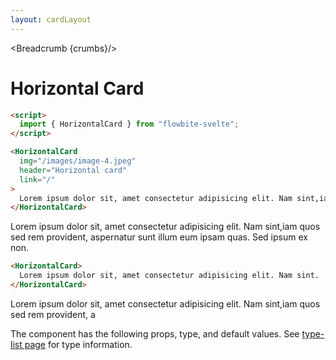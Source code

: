 ```yaml
---
layout: cardLayout
---
```


<script>
  import Htwo from '../utils/Htwo.svelte'
    import ExampleDiv from '../utils/ExampleDiv.svelte'
  import { HorizontalCard, Table, TableDefaultRow, Breadcrumb } from '$lib/index';
  import componentProps from '../props/HorizontalCard.json'
  // Props table
  let items = componentProps.props
	let propHeader = ['Name', 'Type', 'Default']
	
	let divClass='w-full relative overflow-x-auto shadow-md sm:rounded-lg py-4'
let theadClass ='text-xs text-gray-700 uppercase bg-gray-50 dark:bg-gray-700 dark:text-white'


  let crumbs = [
    {
      label:'Home',
      href:'/'
    },
    {
      label:'Cards',
      href:'/cards/'
    },
    {
      label:'Horizontal card',
      href:'/cards/horizontal'
    },
  ]
</script>

<Breadcrumb {crumbs}/>


<h1 class="text-3xl w-full dark:text-white py-8">Horizontal Card</h1>

<Htwo label="Set up" />

```html
<script>
  import { HorizontalCard } from "flowbite-svelte";
</script>
```

<Htwo label="Examples" />

```html
<HorizontalCard
  img="/images/image-4.jpeg"
  header="Horizontal card"
  link="/"
>
  Lorem ipsum dolor sit, amet consectetur adipisicing elit. Nam sint,iam.
</HorizontalCard>
```

<ExampleDiv class="flex justify-center">
  <HorizontalCard
    img="/images/image-4.jpeg"
    header="Horizontal card"
    link="/"
  >
    Lorem ipsum dolor sit, amet consectetur adipisicing elit. Nam sint,iam
    quos sed rem provident, aspernatur sunt illum eum ipsam quas. Sed ipsum ex
    non.
  </HorizontalCard>
</ExampleDiv>

```html
<HorizontalCard>
  Lorem ipsum dolor sit, amet consectetur adipisicing elit. Nam sint.
</HorizontalCard>
```

<ExampleDiv class="flex justify-center">
  <HorizontalCard>
    Lorem ipsum dolor sit, amet consectetur adipisicing elit. Nam sint,iam
    quos sed rem provident, a
  </HorizontalCard>
</ExampleDiv>

<Htwo label="Props" />

<p>The component has the following props, type, and default values. See <a href="/type-list">type-list page</a> for type information.</p>


<Table header={propHeader} {divClass} {theadClass}>
  <TableDefaultRow {items} rowState='hover' />
</Table>